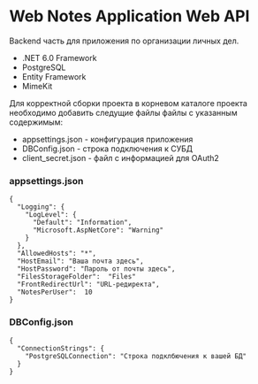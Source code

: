 # Web Notes Application Web API
Backend часть для приложения по организации личных дел.

+ .NET 6.0 Framework <br />
+ PostgreSQL
+ Entity Framework
+ MimeKit

Для корректной сборки проекта в корневом каталоге проекта необходимо добавить следущие файлы файлы с указанным содержимым:
+ appsettings.json - конфигурация приложения
+ DBConfig.json - строка подключения к СУБД
+ client_secret.json - файл с информацией для OAuth2


### appsettings.json
```
{
  "Logging": {
    "LogLevel": {
      "Default": "Information",
      "Microsoft.AspNetCore": "Warning"
    }
  },
  "AllowedHosts": "*",
  "HostEmail": "Ваша почта здесь",
  "HostPassword": "Пароль от почты здесь",
  "FilesStorageFolder":  "Files"
  "FrontRedirectUrl": "URL-редиректа",
  "NotesPerUser":  10
}
```


### DBConfig.json
```
{
  "ConnectionStrings": {
    "PostgreSQLConnection": "Строка подклбючения к вашей БД"
  }
}
```
